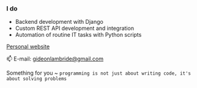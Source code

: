 
### I do
- Backend development with Django
- Custom REST API development and integration
- Automation of routine IT tasks with Python scripts


[Personal website](https://gideon-tee.github.io/portfolio/)

📫 E-mail: gideonlambride@gmail.com

Something for you ~ `programming is not just about writing code, it's about solving problems`

<!---
Gideon-Tee/Gideon-Tee is a ✨ special ✨ repository because its `README.md` (this file) appears on your GitHub profile.
You can click the Preview link to take a look at your changes.
--->

